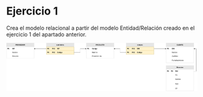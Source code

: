 # Ejercicio 1
Crea el modelo relacional a partir del modelo Entidad/Relación creado en el ejercicio 1 del apartado anterior.

![Ejercicio 1 Modelo Relacional](ejercicio1.png)

